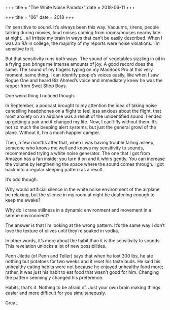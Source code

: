 +++
title = "The White Noise Paradox"
date = 2018-06-11
+++

+++
title = "06"
date = 2018
+++

I’m sensitive to sound. It’s always been this way. Vacuums, sirens, people talking during movies, loud noises coming from rooms/houses nearby late at night… all irritate my brain in ways that can’t be easily described. When I was an RA in college, the majority of my reports were noise violations. I’m sensitive to it.

But that sensitivity runs both ways. The sound of vegetables sizzling in oil in a frying pan brings me intense amounts of joy. A good record does the same. The sound of my fingers typing on my MacBook Pro at this very moment, same thing. I can identify people’s voices easily, like when I saw Rogue One and heard Riz Ahmed’s voice and immediately knew he was the rapper from Swet Shop Boys.

One weird thing I noticed though.

In September, a podcast brought to my attention the idea of taking noise cancelling headphones on a flight to feel less anxious about the flight, that most anxiety on an airplane was a result of the unidentified sound. I ended up getting a pair and it changed my life. Now, I can’t fly without them. It’s not so much the beeping alert systems, but just the general growl of the plane. Without it, I’m a much happier camper.

Then, a few months after that, when I was having trouble falling asleep, someone who knows me well and knows my sensitivity to sounds, recommended trying a white noise generator. The one that I got from Amazon has a fan inside; you turn it on and it whirs gently. You can increase the volume by lengthening the space where the sound comes through. I got back into a regular sleeping pattern as a result.

It’s odd though. 

Why would artificial silence in the white noise environment of the airplane be relaxing, but the silence in my room at night be deafening enough to keep me awake?

Why do I crave stillness in a dynamic environment and movement in a serene environment?

The answer is that I’m looking at the wrong pattern. It’s the same way I don’t love the texture of olives until they’re soaked in vodka. 

In other words, it’s more about the habit than it is the sensitivity to sounds. This revelation unlocks a lot of new possibilities. 

Penn Jilette (of Penn and Teller) says that when he lost 300 lbs, he ate nothing but potatoes for two weeks and it reset his taste buds. He said his unhealthy eating habits were not because he enjoyed unhealthy food more; rather, it was just his habit to eat food that wasn’t good for him. Changing the pattern seemingly changed his preference. 

Habits, that’s it. Nothing to be afraid of. Just your own brain making things easier and more difficult for you simultaneously. 

Great.